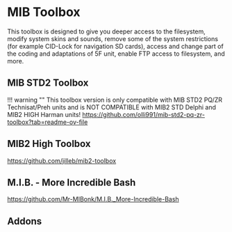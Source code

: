 # MIB Toolbox
This toolbox is designed to give you deeper access to the filesystem, modify system skins and sounds, remove some of the system restrictions (for example CID-Lock for navigation SD cards), access and change part of the coding and adaptations of 5F unit, enable FTP access to filesystem, and more.

## MIB STD2 Toolbox
!!! warning ""
    This toolbox version is only compatible with MIB STD2 PQ/ZR Technisat/Preh units and is NOT COMPATIBLE with MIB2 STD Delphi and MIB2 HIGH Harman units! 
https://github.com/olli991/mib-std2-pq-zr-toolbox?tab=readme-ov-file

## MIB2 High Toolbox
https://github.com/jilleb/mib2-toolbox

## M.I.B. - More Incredible Bash
https://github.com/Mr-MIBonk/M.I.B._More-Incredible-Bash

## Addons
